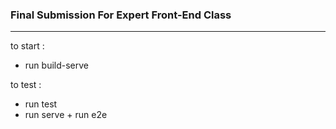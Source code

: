 ### Final Submission For Expert Front-End Class
---

to start :
- run build-serve

to test :
- run test
- run serve + run e2e
